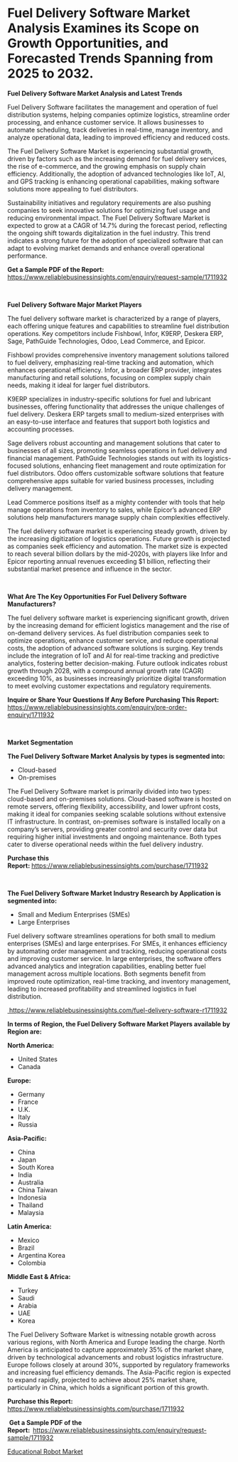 <p><h1>Fuel Delivery Software Market Analysis Examines its Scope on Growth Opportunities, and Forecasted Trends Spanning from 2025 to 2032.</h1></p><p><strong>Fuel Delivery Software Market Analysis and Latest Trends</strong></p>
<p><p>Fuel Delivery Software facilitates the management and operation of fuel distribution systems, helping companies optimize logistics, streamline order processing, and enhance customer service. It allows businesses to automate scheduling, track deliveries in real-time, manage inventory, and analyze operational data, leading to improved efficiency and reduced costs. </p><p>The Fuel Delivery Software Market is experiencing substantial growth, driven by factors such as the increasing demand for fuel delivery services, the rise of e-commerce, and the growing emphasis on supply chain efficiency. Additionally, the adoption of advanced technologies like IoT, AI, and GPS tracking is enhancing operational capabilities, making software solutions more appealing to fuel distributors. </p><p>Sustainability initiatives and regulatory requirements are also pushing companies to seek innovative solutions for optimizing fuel usage and reducing environmental impact. The Fuel Delivery Software Market is expected to grow at a CAGR of 14.7% during the forecast period, reflecting the ongoing shift towards digitalization in the fuel industry. This trend indicates a strong future for the adoption of specialized software that can adapt to evolving market demands and enhance overall operational performance.</p></p>
<p><strong>Get a Sample PDF of the Report:&nbsp;</strong> <a href="https://www.reliablebusinessinsights.com/enquiry/request-sample/1711932?utm_campaign=100&utm_medium=2&utm_source=Github&utm_content=ia&utm_term=11012025&utm_id=fuel-delivery-software">https://www.reliablebusinessinsights.com/enquiry/request-sample/1711932</a></p>
<p>&nbsp;</p>
<p><strong>Fuel Delivery Software Major Market Players</strong></p>
<p><p>The fuel delivery software market is characterized by a range of players, each offering unique features and capabilities to streamline fuel distribution operations. Key competitors include Fishbowl, Infor, K9ERP, Deskera ERP, Sage, PathGuide Technologies, Odoo, Lead Commerce, and Epicor.</p><p>Fishbowl provides comprehensive inventory management solutions tailored to fuel delivery, emphasizing real-time tracking and automation, which enhances operational efficiency. Infor, a broader ERP provider, integrates manufacturing and retail solutions, focusing on complex supply chain needs, making it ideal for larger fuel distributors.</p><p>K9ERP specializes in industry-specific solutions for fuel and lubricant businesses, offering functionality that addresses the unique challenges of fuel delivery. Deskera ERP targets small to medium-sized enterprises with an easy-to-use interface and features that support both logistics and accounting processes.</p><p>Sage delivers robust accounting and management solutions that cater to businesses of all sizes, promoting seamless operations in fuel delivery and financial management. PathGuide Technologies stands out with its logistics-focused solutions, enhancing fleet management and route optimization for fuel distributors. Odoo offers customizable software solutions that feature comprehensive apps suitable for varied business processes, including delivery management.</p><p>Lead Commerce positions itself as a mighty contender with tools that help manage operations from inventory to sales, while Epicor’s advanced ERP solutions help manufacturers manage supply chain complexities effectively.</p><p>The fuel delivery software market is experiencing steady growth, driven by the increasing digitization of logistics operations. Future growth is projected as companies seek efficiency and automation. The market size is expected to reach several billion dollars by the mid-2020s, with players like Infor and Epicor reporting annual revenues exceeding $1 billion, reflecting their substantial market presence and influence in the sector.</p></p>
<p>&nbsp;</p>
<p><strong>What Are The Key Opportunities For Fuel Delivery Software Manufacturers?</strong></p>
<p><p>The fuel delivery software market is experiencing significant growth, driven by the increasing demand for efficient logistics management and the rise of on-demand delivery services. As fuel distribution companies seek to optimize operations, enhance customer service, and reduce operational costs, the adoption of advanced software solutions is surging. Key trends include the integration of IoT and AI for real-time tracking and predictive analytics, fostering better decision-making. Future outlook indicates robust growth through 2028, with a compound annual growth rate (CAGR) exceeding 10%, as businesses increasingly prioritize digital transformation to meet evolving customer expectations and regulatory requirements.</p></p>
<p><strong>Inquire or Share Your Questions If Any Before Purchasing This Report:</strong> <a href="https://www.reliablebusinessinsights.com/enquiry/pre-order-enquiry/1711932?utm_campaign=100&utm_medium=2&utm_source=Github&utm_content=ia&utm_term=11012025&utm_id=fuel-delivery-software">https://www.reliablebusinessinsights.com/enquiry/pre-order-enquiry/1711932</a></p>
<p>&nbsp;</p>
<p><strong>Market Segmentation</strong></p>
<p><strong>The Fuel Delivery Software Market Analysis by types is segmented into:</strong></p>
<p><ul><li>Cloud-based</li><li>On-premises</li></ul></p>
<p><p>The Fuel Delivery Software market is primarily divided into two types: cloud-based and on-premises solutions. Cloud-based software is hosted on remote servers, offering flexibility, accessibility, and lower upfront costs, making it ideal for companies seeking scalable solutions without extensive IT infrastructure. In contrast, on-premises software is installed locally on a company’s servers, providing greater control and security over data but requiring higher initial investments and ongoing maintenance. Both types cater to diverse operational needs within the fuel delivery industry.</p></p>
<p><strong>Purchase this Report:&nbsp;</strong><a href="https://www.reliablebusinessinsights.com/purchase/1711932?utm_campaign=100&utm_medium=2&utm_source=Github&utm_content=ia&utm_term=11012025&utm_id=fuel-delivery-software">https://www.reliablebusinessinsights.com/purchase/1711932</a></p>
<p>&nbsp;</p>
<p><strong>The Fuel Delivery Software Market Industry Research by Application is segmented into:</strong></p>
<p><ul><li>Small and Medium Enterprises (SMEs)</li><li>Large Enterprises</li></ul></p>
<p><p>Fuel delivery software streamlines operations for both small to medium enterprises (SMEs) and large enterprises. For SMEs, it enhances efficiency by automating order management and tracking, reducing operational costs and improving customer service. In large enterprises, the software offers advanced analytics and integration capabilities, enabling better fuel management across multiple locations. Both segments benefit from improved route optimization, real-time tracking, and inventory management, leading to increased profitability and streamlined logistics in fuel distribution.</p></p>
<p><a href="https://www.reliablebusinessinsights.com/fuel-delivery-software-r1711932?utm_campaign=100&utm_medium=2&utm_source=Github&utm_content=ia&utm_term=11012025&utm_id=fuel-delivery-software">&nbsp;https://www.reliablebusinessinsights.com/fuel-delivery-software-r1711932</a></p>
<p><strong>In terms of Region, the Fuel Delivery Software Market Players available by Region are:</strong></p>
<p>
    <p> <strong> North America: </strong>
        <ul>
            <li>United States</li>
            <li>Canada</li>
        </ul>
        </p> 
    <p> <strong> Europe: </strong>
        <ul>
            <li>Germany</li>
            <li>France</li>
            <li>U.K.</li>
            <li>Italy</li>
            <li>Russia</li>
        </ul>
        </p> 
    <p> <strong> Asia-Pacific: </strong>
        <ul>
            <li>China</li>
            <li>Japan</li>
            <li>South Korea</li>
            <li>India</li>
            <li>Australia</li>
            <li>China Taiwan</li>
            <li>Indonesia</li>
            <li>Thailand</li>
            <li>Malaysia</li>
        </ul>
        </p> 
    <p> <strong> Latin America: </strong>
        <ul>
            <li>Mexico</li>
            <li>Brazil</li>
            <li>Argentina Korea</li>
            <li>Colombia</li>
        </ul>
        </p> 
    <p> <strong> Middle East & Africa: </strong>
        <ul>
            <li>Turkey</li>
            <li>Saudi</li>
            <li>Arabia</li>
            <li>UAE</li>
            <li>Korea</li>
        </ul>
    </p>
    </p>
<p><p>The Fuel Delivery Software Market is witnessing notable growth across various regions, with North America and Europe leading the charge. North America is anticipated to capture approximately 35% of the market share, driven by technological advancements and robust logistics infrastructure. Europe follows closely at around 30%, supported by regulatory frameworks and increasing fuel efficiency demands. The Asia-Pacific region is expected to expand rapidly, projected to achieve about 25% market share, particularly in China, which holds a significant portion of this growth.</p></p>
<p><strong>Purchase this Report: </strong><a href="https://www.reliablebusinessinsights.com/purchase/1711932?utm_campaign=100&utm_medium=2&utm_source=Github&utm_content=ia&utm_term=11012025&utm_id=fuel-delivery-software">https://www.reliablebusinessinsights.com/purchase/1711932</a></p>
<p>&nbsp;<strong>Get a Sample PDF of the Report:&nbsp;&nbsp;</strong><a href="https://www.reliablebusinessinsights.com/enquiry/request-sample/1711932?utm_campaign=100&utm_medium=2&utm_source=Github&utm_content=ia&utm_term=11012025&utm_id=fuel-delivery-software">https://www.reliablebusinessinsights.com/enquiry/request-sample/1711932</a></p>
<p><strong></strong></p>
<p><p><a href="https://github.com/janraimondo83/Market-Research-Report-List-1/blob/main/educational-robot-market.md?utm_campaign=100&utm_medium=2&utm_source=Github&utm_content=ia&utm_term=11012025&utm_id=fuel-delivery-software">Educational Robot Market</a></p></p>